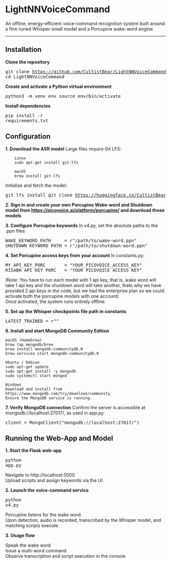 # **LightNNVoiceCommand**

An offline, energy-efficient voice-command recognition system built around a fine-tuned Whisper-small model and a Porcupine wake-word engine. 

---

## **Installation**

  **Clone the repository**
    <pre>git clone https://github.com/CultistBear/LightNNVoiceCommand.git
    cd LightNNVoiceCommand</pre>

  **Create and activate a Python virtual environment**
     <pre>python3 -m venv env
    source env/bin/activate </pre>

  **Install dependencies**
      <pre>pip install -r requirements.txt </pre>


## **Configuration**

**1. Download the ASR model**
    Large files require Git LFS:

        Linux
        sudo apt-get install git-lfs

        macOS
        brew install git-lfs

  Initialize and fetch the model:
    <pre>git lfs install
    git clone https://huggingface.co/CultistBear/Whisper-small-finetuned-space/</pre>

**2. Sign in and create your own Porcupine Wake-word and Shutdown model from https://picovoice.ai/platform/porcupine/ and download those models**

**3. Configure Porcupine keywords**
    In v4.py, set the absolute paths to the .ppn files:

<pre>WAKE_KEYWORD_PATH     = r"/path/to/wake-word.ppn"
SHUTDOWN_KEYWORD_PATH = r"/path/to/shutdown-word.ppn"</pre>

**4. Set Porcupine access keys from your account**
In constants.py:

<pre>MY_API_KEY_PORC       = "YOUR_PICOVOICE_ACCESS_KEY"
RISABH_API_KEY_PORC   = "YOUR_PICOVOICE_ACCESS_KEY"</pre>
(Note: You have to run each model with 1 api key, that is, wake word will take 1 api key and the shutdown word will take another, thats why we have provided 2 api keys in the code, but we had the enterprise plan so we could activate both the porcupine models with one account)</br>
Once activated, the system runs entirely offline.

**5. Set up the Whisper checkpoints file path in constants**
<pre>LATEST_TRAINED = r""</pre>

**6. Install and start MongoDB Community Edition**

    macOS (Homebrew)
    brew tap mongodb/brew
    brew install mongodb-community@6.0
    brew services start mongodb-community@6.0

    Ubuntu / Debian
    sudo apt-get update
    sudo apt-get install -y mongodb
    sudo systemctl start mongod

    Windows
    Download and install from https://www.mongodb.com/try/download/community
    Ensure the MongoDB service is running.

**7. Verify MongoDB connection**
Confirm the server is accessible at mongodb://localhost:27017/, as used in app.py:

<pre>client = MongoClient("mongodb://localhost:27017/")</pre>


## **Running the Web-App and Model**

**1. Start the Flask web-app**
    <pre>python app.py</pre>

  Navigate to http://localhost:5000</br>
  Upload scripts and assign keywords via the UI.

**2. Launch the voice-command service**
    <pre>python v4.py</pre>

  Porcupine listens for the wake word.</br>
  Upon detection, audio is recorded, transcribed by the Whisper model, and matching scripts execute.</br>

**3. Usage flow**

  Speak the wake word</br>
  Issue a multi-word command</br>
  Observe transcription and script execution in the console</br>

